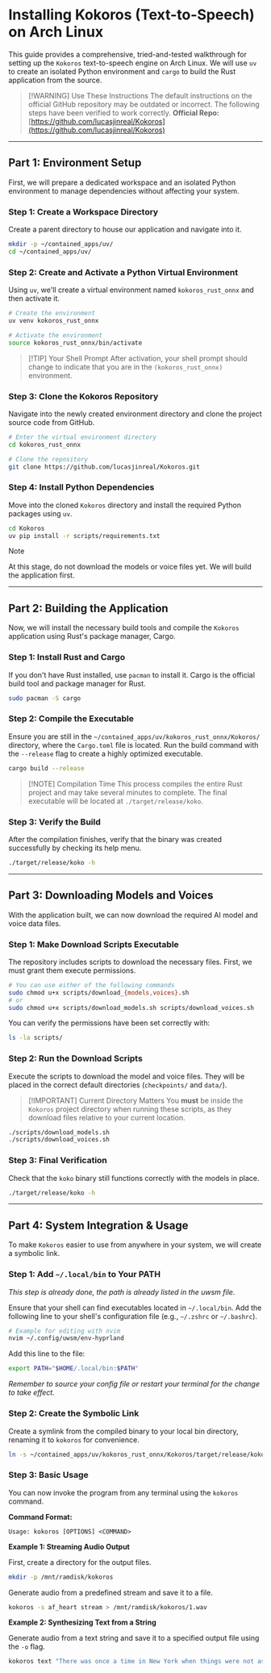 # Installing Kokoros (Text-to-Speech) on Arch Linux

This guide provides a comprehensive, tried-and-tested walkthrough for setting up the `Kokoros` text-to-speech engine on Arch Linux. We will use `uv` to create an isolated Python environment and `cargo` to build the Rust application from the source.

> [!WARNING] Use These Instructions
> The default instructions on the official GitHub repository may be outdated or incorrect. The following steps have been verified to work correctly.
> **Official Repo:** [https://github.com/lucasjinreal/Kokoros](https://github.com/lucasjinreal/Kokoros)

---

## Part 1: Environment Setup

First, we will prepare a dedicated workspace and an isolated Python environment to manage dependencies without affecting your system.

### Step 1: Create a Workspace Directory

Create a parent directory to house our application and navigate into it.

```bash
mkdir -p ~/contained_apps/uv/
cd ~/contained_apps/uv/
```

### Step 2: Create and Activate a Python Virtual Environment

Using `uv`, we'll create a virtual environment named `kokoros_rust_onnx` and then activate it.

```bash
# Create the environment
uv venv kokoros_rust_onnx

# Activate the environment
source kokoros_rust_onnx/bin/activate
```

> [!TIP] Your Shell Prompt
> After activation, your shell prompt should change to indicate that you are in the `(kokoros_rust_onnx)` environment.

### Step 3: Clone the Kokoros Repository

Navigate into the newly created environment directory and clone the project source code from GitHub.

```bash
# Enter the virtual environment directory
cd kokoros_rust_onnx

# Clone the repository
git clone https://github.com/lucasjinreal/Kokoros.git
```

### Step 4: Install Python Dependencies

Move into the cloned `Kokoros` directory and install the required Python packages using `uv`.

```bash
cd Kokoros
uv pip install -r scripts/requirements.txt
```

> [!NOTE]
> At this stage, do not download the models or voice files yet. We will build the application first.

---

## Part 2: Building the Application

Now, we will install the necessary build tools and compile the `Kokoros` application using Rust's package manager, Cargo.

### Step 1: Install Rust and Cargo

If you don't have Rust installed, use `pacman` to install it. Cargo is the official build tool and package manager for Rust.

```bash
sudo pacman -S cargo
```

### Step 2: Compile the Executable

Ensure you are still in the `~/contained_apps/uv/kokoros_rust_onnx/Kokoros/` directory, where the `Cargo.toml` file is located. Run the build command with the `--release` flag to create a highly optimized executable.

```bash
cargo build --release
```

> [!NOTE] Compilation Time
> This process compiles the entire Rust project and may take several minutes to complete. The final executable will be located at `./target/release/koko`.

### Step 3: Verify the Build

After the compilation finishes, verify that the binary was created successfully by checking its help menu.

```bash
./target/release/koko -h
```

---

## Part 3: Downloading Models and Voices

With the application built, we can now download the required AI model and voice data files.

### Step 1: Make Download Scripts Executable

The repository includes scripts to download the necessary files. First, we must grant them execute permissions.

```bash
# You can use either of the following commands
sudo chmod u+x scripts/download_{models,voices}.sh
# or
sudo chmod u+x scripts/download_models.sh scripts/download_voices.sh
```

You can verify the permissions have been set correctly with:

```bash
ls -la scripts/
```

### Step 2: Run the Download Scripts

Execute the scripts to download the model and voice files. They will be placed in the correct default directories (`checkpoints/` and `data/`).

> [!IMPORTANT] Current Directory Matters
> You **must** be inside the `Kokoros` project directory when running these scripts, as they download files relative to your current location.

```bash
./scripts/download_models.sh
./scripts/download_voices.sh
```

### Step 3: Final Verification

Check that the `koko` binary still functions correctly with the models in place.

```bash
./target/release/koko -h
```

---

## Part 4: System Integration & Usage

To make `Kokoros` easier to use from anywhere in your system, we will create a symbolic link.

### Step 1: Add `~/.local/bin` to Your PATH

*This step is already done, the path is already listed in the uwsm file.*

Ensure that your shell can find executables located in `~/.local/bin`. Add the following line to your shell's configuration file (e.g., `~/.zshrc` or `~/.bashrc`).

```bash
# Example for editing with nvim
nvim ~/.config/uwsm/env-hyprland
```

Add this line to the file:
```sh
export PATH="$HOME/.local/bin:$PATH"
```
*Remember to source your config file or restart your terminal for the change to take effect.*

### Step 2: Create the Symbolic Link

Create a symlink from the compiled binary to your local bin directory, renaming it to `kokoros` for convenience.

```bash
ln -s ~/contained_apps/uv/kokoros_rust_onnx/Kokoros/target/release/koko ~/.local/bin/kokoros
```

### Step 3: Basic Usage

You can now invoke the program from any terminal using the `kokoros` command.

**Command Format:**
```
Usage: kokoros [OPTIONS] <COMMAND>
```

**Example 1: Streaming Audio Output**

First, create a directory for the output files.

```bash
mkdir -p /mnt/ramdisk/kokoros
```

Generate audio from a predefined stream and save it to a file.

```bash
kokoros -s af_heart stream > /mnt/ramdisk/kokoros/1.wav
```

**Example 2: Synthesizing Text from a String**

Generate audio from a text string and save it to a specified output file using the `-o` flag.

```bash
kokoros text "There was once a time in New York when things were not as good as they are right now." -o /mnt/ramdisk/kokoros/2.wav
```
